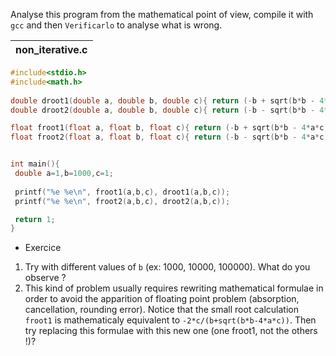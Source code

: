 Analyse this program from the mathematical point of view, compile it with `gcc` and then `Verificarlo` to analyse what is wrong.

| non_iterative.c |
| -------- |
```C
#include<stdio.h>
#include<math.h>
 
double droot1(double a, double b, double c){ return (-b + sqrt(b*b - 4*a*c))/(2*a); }
double droot2(double a, double b, double c){ return (-b - sqrt(b*b - 4*a*c))/(2*a); }

float froot1(float a, float b, float c){ return (-b + sqrt(b*b - 4*a*c))/(2*a); }
float froot2(float a, float b, float c){ return (-b - sqrt(b*b - 4*a*c))/(2*a); }


int main(){
 double a=1,b=1000,c=1;
 
 printf("%e %e\n", froot1(a,b,c), droot1(a,b,c));
 printf("%e %e\n", froot2(a,b,c), droot2(a,b,c));

 return 1;
} 
```
* Exercice
1. Try with different values of `b` (ex: 1000, 10000, 100000). What do you observe ?
2. This kind of problem usually requires rewriting mathematical formulae in order to avoid the apparition of floating point problem (absorption, cancellation, rounding error). Notice that the small root calculation `froot1` is mathematicaly equivalent to `-2*c/(b+sqrt(b*b-4*a*c))`. Then try replacing this formulae with this new one (one froot1, not the others !)?